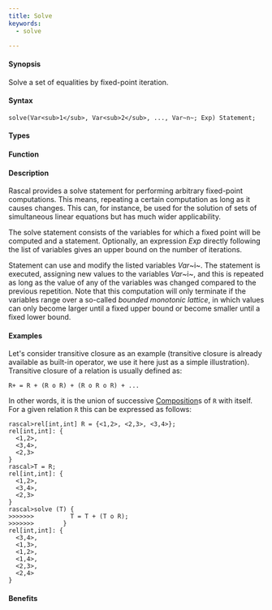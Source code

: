 ```yaml
---
title: Solve
keywords:
  - solve

---
```


#### Synopsis

Solve a set of equalities by fixed-point iteration.

#### Syntax

`solve(Var<sub>1</sub>, Var<sub>2</sub>, ..., Var~n~; Exp) Statement;`

#### Types

#### Function

#### Description

Rascal provides a solve statement for performing arbitrary fixed-point computations. This means, repeating a certain computation as long as it causes changes. This can, for instance, be used for the solution of sets of simultaneous 
linear equations but has much wider applicability.

The solve statement consists of the variables for which a fixed point will be computed and a statement. 
Optionally, an expression _Exp_ directly following the list of variables gives an upper bound on the number of iterations.

Statement can use and modify the listed variables _Var_~i~. 
The statement is executed, assigning new values to the variables _Var_~i~, and this is repeated as long as the value 
of any of the variables was changed compared to the previous repetition. 
Note that this computation will only terminate if the variables range over a so-called _bounded monotonic lattice_,
in which values can only become larger until a fixed upper bound or become smaller until a fixed lower bound.

#### Examples

Let's consider transitive closure as an example (transitive closure is already available as built-in operator, 
we use it here just as a simple illustration). Transitive closure of a relation is usually defined as:
```rascal
R+ = R + (R o R) + (R o R o R) + ...
```
In other words, it is the union of successive [Composition](/Rascal/Expressions/Values/Relation/Composition)s of `R` with itself. 
For a given relation `R` this can be expressed as follows:

```rascal-shell
rascal>rel[int,int] R = {<1,2>, <2,3>, <3,4>};
rel[int,int]: {
  <1,2>,
  <3,4>,
  <2,3>
}
rascal>T = R;
rel[int,int]: {
  <1,2>,
  <3,4>,
  <2,3>
}
rascal>solve (T) {
>>>>>>>          T = T + (T o R);
>>>>>>>        }
rel[int,int]: {
  <3,4>,
  <1,3>,
  <1,2>,
  <1,4>,
  <2,3>,
  <2,4>
}
```

#### Benefits


